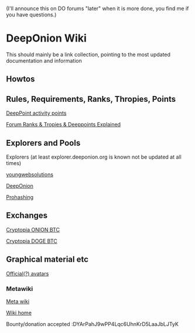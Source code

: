 (I'll announce this on DO forums "later" when it is more done, you find me if you have questions.)

# DeepOnion Wiki

This should mainly be a link collection, pointing to the most updated documentation and information

## Howtos


## Rules, Requirements, Ranks, Thropies, Points

[DeepPoint activity points](https://docs.google.com/spreadsheets/d/1tmT5frUmr5dSDAm44Bl3QUA_QeQOEuLeaQ7JupbySvQ/edit#gid=1646697783)

[Forum Ranks & Tropies & Deeppoints Explained](https://deeponion.org/community/threads/forum-ranks-tropies-deeppoints-explained.5062/)

## Explorers and Pools

Explorers (at least explorer.deeponion.org is known not be updated at all times)

[youngwebsolutions](http://onionexplorer.youngwebsolutions.com:3001/)

[DeepOnion](http://explorer.deeponion.org)

[Prohashing](https://prohashing.com/explorer/Deeponion/)


## Exchanges

[Cryptopia ONION BTC](https://www.cryptopia.co.nz/Exchange?market=ONION_BTC)

[Cryptopia DOGE BTC](https://www.cryptopia.co.nz/Exchange?market=ONION_DOGE)

## Graphical material etc

[Official(?) avatars](https://deeponion.org/community/threads/avatar-bank.2662/)

### Metawiki

[Meta wiki](docs/README.md)

[Wiki home](docs/HOME.md)


Bounty/donation accepted :DYArPahJ9wPP4Lqc6UhnKrD5LaaJbLJTyK

